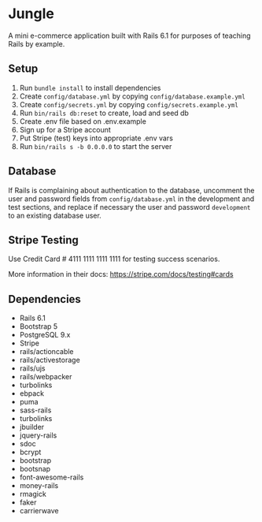 # Jungle

A mini e-commerce application built with Rails 6.1 for purposes of teaching Rails by example.

## Setup

1. Run `bundle install` to install dependencies
2. Create `config/database.yml` by copying `config/database.example.yml`
3. Create `config/secrets.yml` by copying `config/secrets.example.yml`
4. Run `bin/rails db:reset` to create, load and seed db
5. Create .env file based on .env.example
6. Sign up for a Stripe account
7. Put Stripe (test) keys into appropriate .env vars
8. Run `bin/rails s -b 0.0.0.0` to start the server

## Database

If Rails is complaining about authentication to the database, uncomment the user and password fields from `config/database.yml` in the development and test sections, and replace if necessary the user and password `development` to an existing database user.

## Stripe Testing

Use Credit Card # 4111 1111 1111 1111 for testing success scenarios.

More information in their docs: <https://stripe.com/docs/testing#cards>

## Dependencies

- Rails 6.1
- Bootstrap 5
- PostgreSQL 9.x
- Stripe
- rails/actioncable
- rails/activestorage 
- rails/ujs
- rails/webpacker 
- turbolinks 
- ebpack 
- puma
- sass-rails
- turbolinks
- jbuilder
- jquery-rails
- sdoc
- bcrypt
- bootstrap
- bootsnap
- font-awesome-rails
- money-rails
- rmagick
- faker
- carrierwave